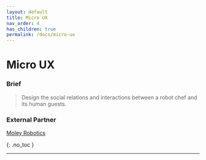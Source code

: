 ```yaml
---
layout: default
title: Micro UX
nav_order: 4
has_children: true
permalink: /docs/micro-ux
---
```


# Micro UX
### Brief
> Design the social relations and interactions between a robot chef and its human guests.
### External Partner
[Moley Robotics](https://moley.com)

{: .no_toc }

***